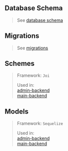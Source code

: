## Database Schema
> See [database schema](https://github.com/WorkQuest/database-models/tree/master/database-schema.png)
## Migrations
> See [migrations](https://github.com/WorkQuest/database-models/tree/master/src/migrations)
## Schemes
> Framework: ``Joi``
>
> Used in:\
> [admin-backend](https://github.com/workQuest/admin-backend/)\
> [main-backend](https://github.com/workQuest/backend-development/)

## Models
> Framework: ``Sequelize``
>
> Used in:\
> [admin-backend](https://github.com/workQuest/admin-backend/)\
> [main-backend](https://github.com/workQuest/backend-development/)
